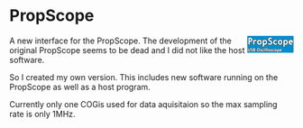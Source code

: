 # PropScope
<img style="float: right;" src="logo-scope.png">
A new interface for the PropScope.
The development of the original PropScope seems to be dead and I did not like the host software.

So I created my own version. This includes new software running on the PropScope as well as a host program.

Currently only one COGis used for data aquisitaion so the max sampling rate is only 1MHz. 
